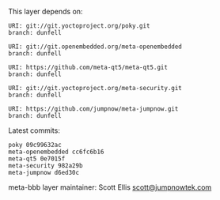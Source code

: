 This layer depends on:

    URI: git://git.yoctoproject.org/poky.git
    branch: dunfell

    URI: git://git.openembedded.org/meta-openembedded
    branch: dunfell

    URI: https://github.com/meta-qt5/meta-qt5.git
    branch: dunfell

    URI: git://git.yoctoproject.org/meta-security.git
    branch: dunfell

    URI: https://github.com/jumpnow/meta-jumpnow.git
    branch: dunfell


Latest commits:

    poky 09c99632ac
    meta-openembedded cc6fc6b16
    meta-qt5 0e7015f
    meta-security 982a29b
    meta-jumpnow d6ed30c


meta-bbb layer maintainer: Scott Ellis <scott@jumpnowtek.com>
